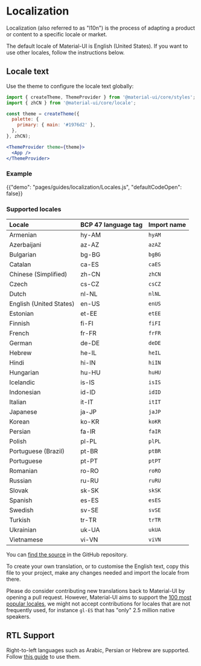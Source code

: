# Localization

<p class="description">Localization (also referred to as "l10n") is the process of adapting a product or content to a specific locale or market.</p>

The default locale of Material-UI is English (United States). If you want to use other locales, follow the instructions below.

## Locale text

Use the theme to configure the locale text globally:

```jsx
import { createTheme, ThemeProvider } from '@material-ui/core/styles';
import { zhCN } from '@material-ui/core/locale';

const theme = createTheme({
  palette: {
    primary: { main: '#1976d2' },
  },
}, zhCN);

<ThemeProvider theme={theme}>
  <App />
</ThemeProvider>
```

### Example

{{"demo": "pages/guides/localization/Locales.js", "defaultCodeOpen": false}}

### Supported locales

| Locale | BCP 47 language tag | Import name
|:-------|:---------|:---------|
| Armenian | hy-AM | `hyAM` |
| Azerbaijani | az-AZ | `azAZ` |
| Bulgarian | bg-BG | `bgBG` |
| Catalan | ca-ES | `caES` |
| Chinese (Simplified) | zh-CN | `zhCN` |
| Czech | cs-CZ | `csCZ` |
| Dutch | nl-NL | `nlNL` |
| English (United States) | en-US | `enUS` |
| Estonian | et-EE | `etEE` |
| Finnish | fi-FI | `fiFI` |
| French | fr-FR | `frFR` |
| German | de-DE | `deDE` |
| Hebrew | he-IL | `heIL` |
| Hindi | hi-IN | `hiIN` |
| Hungarian | hu-HU | `huHU` |
| Icelandic | is-IS | `isIS` |
| Indonesian | id-ID | `idID` |
| Italian | it-IT | `itIT` |
| Japanese | ja-JP | `jaJP` |
| Korean | ko-KR | `koKR` |
| Persian | fa-IR | `faIR` |
| Polish | pl-PL | `plPL` |
| Portuguese (Brazil) | pt-BR | `ptBR` |
| Portuguese | pt-PT | `ptPT` |
| Romanian | ro-RO | `roRO` |
| Russian | ru-RU | `ruRU` |
| Slovak | sk-SK | `skSK` |
| Spanish | es-ES | `esES` |
| Swedish | sv-SE | `svSE` |
| Turkish | tr-TR | `trTR` |
| Ukrainian | uk-UA | `ukUA` |
| Vietnamese | vi-VN | `viVN` |

You can [find the source](https://github.com/mui-org/material-ui/blob/master/packages/material-ui/src/locale/index.ts) in the GitHub repository.

To create your own translation, or to customise the English text, copy this file to your project, make any changes needed and import the locale from there.

Please do consider contributing new translations back to Material-UI by opening a pull request.
However, Material-UI aims to support the [100 most popular locales](https://en.wikipedia.org/wiki/List_of_languages_by_number_of_native_speakers), we might not accept contributions for locales that are not frequently used, for instance `gl-ES` that has "only" 2.5 million native speakers.

## RTL Support

Right-to-left languages such as Arabic, Persian or Hebrew are supported.
Follow [this guide](/guides/right-to-left/) to use them.
